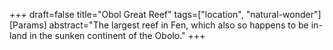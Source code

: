 +++
draft=false
title="Obol Great Reef"
tags=["location", "natural-wonder"]
[Params]
  abstract="The largest reef in Fen, which also so happens to be in-land in the sunken continent of the Obolo."
+++
